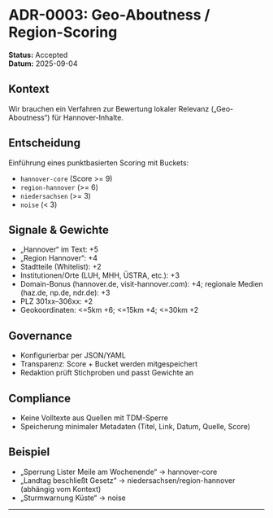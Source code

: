 # ADR-0003: Geo-Aboutness / Region-Scoring

**Status:** Accepted  
**Datum:** 2025-09-04

## Kontext
Wir brauchen ein Verfahren zur Bewertung lokaler Relevanz („Geo-Aboutness“) für Hannover-Inhalte.

## Entscheidung
Einführung eines punktbasierten Scoring mit Buckets:
- `hannover-core` (Score >= 9)
- `region-hannover` (>= 6)
- `niedersachsen` (>= 3)
- `noise` (< 3)

## Signale & Gewichte
- „Hannover“ im Text: +5
- „Region Hannover“: +4
- Stadtteile (Whitelist): +2
- Institutionen/Orte (LUH, MHH, ÜSTRA, etc.): +3
- Domain-Bonus (hannover.de, visit-hannover.com): +4; regionale Medien (haz.de, np.de, ndr.de): +3
- PLZ 301xx–306xx: +2
- Geokoordinaten: <=5km +6; <=15km +4; <=30km +2

## Governance
- Konfigurierbar per JSON/YAML
- Transparenz: Score + Bucket werden mitgespeichert
- Redaktion prüft Stichproben und passt Gewichte an

## Compliance
- Keine Volltexte aus Quellen mit TDM-Sperre
- Speicherung minimaler Metadaten (Titel, Link, Datum, Quelle, Score)

## Beispiel
- „Sperrung Lister Meile am Wochenende“ → hannover-core
- „Landtag beschließt Gesetz“ → niedersachsen/region-hannover (abhängig vom Kontext)
- „Sturmwarnung Küste“ → noise

---
